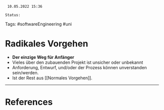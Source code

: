 	 10.05.2022 15:36
	
	Status: 
	
Tags: #softwareEngineering #uni 

# Radikales Vorgehen
- **Der einzige Weg für Anfänger**
- Vieles über den zubauenden Projekt ist unsicher oder unbekannt
- Anforderung, Entwurf, und/oder der Prozess können unverstanden sein/werden.
- Ist der Rest aus [[Normales Vorgehen]].












---
# References